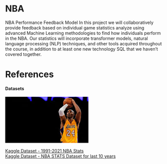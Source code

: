 # NBA
NBA Performance Feedback Model
In this project we will collaboratively provide feedback based on individual game statistics analyze using advanced Machine Learning methodologies to find how individuals perform in the NBA. Our statistics will  incorporate transformer models, natural language processing (NLP) techniques, and other tools acquired throughout the course, in addition to at least one new technology SQL that we haven’t covered together.
# References

#### Datasets
![Alt text](download.jpg)

[Kaggle Dataset - 1991-2021 NBA Stats](https://www.kaggle.com/datasets/vivovinco/19912021-nba-stats?select=players.csv)  
[Kaggle Dataset - NBA STATS Dataset for last 10 years](https://www.kaggle.com/datasets/shivamkumar121215/nba-stats-dataset-for-last-10-years)
